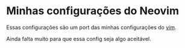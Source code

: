 # Minhas configurações do Neovim

Essas configurações são um port das minhas configurações do
[vim](https://github.com/0x736561/vim).

Ainda falta muito para que essa config seja algo aceitável.
